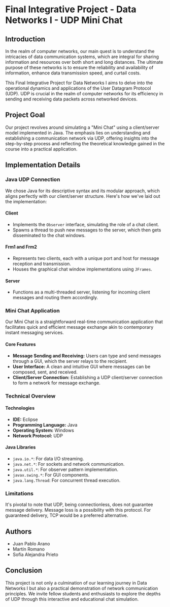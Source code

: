 # Final Integrative Project - Data Networks I - UDP Mini Chat

## Introduction

In the realm of computer networks, our main quest is to understand the intricacies of data communication systems, which are integral for sharing information and resources over both short and long distances. The ultimate purpose of these networks is to ensure the reliability and availability of information, enhance data transmission speed, and curtail costs.

This Final Integrative Project for Data Networks I aims to delve into the operational dynamics and applications of the User Datagram Protocol (UDP). UDP is crucial in the realm of computer networks for its efficiency in sending and receiving data packets across networked devices.

## Project Goal

Our project revolves around simulating a "Mini Chat" using a client/server model implemented in Java. The emphasis lies on understanding and establishing a communication network via UDP, offering insights into the step-by-step process and reflecting the theoretical knowledge gained in the course into a practical application.

## Implementation Details

### Java UDP Connection

We chose Java for its descriptive syntax and its modular approach, which aligns perfectly with our client/server structure. Here's how we've laid out the implementation:

#### Client

- Implements the `Observer` interface, simulating the role of a chat client.
- Spawns a thread to push new messages to the server, which then gets disseminated to the chat windows.

#### Frm1 and Frm2

- Represents two clients, each with a unique port and host for message reception and transmission.
- Houses the graphical chat window implementations using `JFrames`.

#### Server

- Functions as a multi-threaded server, listening for incoming client messages and routing them accordingly.

### Mini Chat Application

Our Mini Chat is a straightforward real-time communication application that facilitates quick and efficient message exchange akin to contemporary instant messaging services.

#### Core Features

- **Message Sending and Receiving:** Users can type and send messages through a GUI, which the server relays to the recipient.
- **User Interface:** A clean and intuitive GUI where messages can be composed, sent, and received.
- **Client/Server Connection:** Establishing a UDP client/server connection to form a network for message exchange.

### Technical Overview

#### Technologies

- **IDE:** Eclipse
- **Programming Language:** Java
- **Operating System:** Windows
- **Network Protocol:** UDP

#### Java Libraries

- `java.io.*`: For data I/O streaming.
- `java.net.*`: For sockets and network communication.
- `java.util.*`: For observer pattern implementation.
- `javax.swing.*`: For GUI components.
- `java.lang.Thread`: For concurrent thread execution.

### Limitations

It's pivotal to note that UDP, being connectionless, does not guarantee message delivery. Message loss is a possibility with this protocol. For guaranteed delivery, TCP would be a preferred alternative.

## Authors

- Juan Pablo Arano
- Martín Romano
- Sofía Alejandra Prieto

## Conclusion

This project is not only a culmination of our learning journey in Data Networks I but also a practical demonstration of network communication principles. We invite fellow students and enthusiasts to explore the depths of UDP through this interactive and educational chat simulation.
